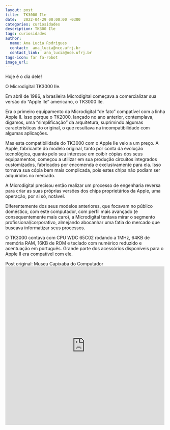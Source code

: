 ```yaml
---
layout: post
title:  TK3000 Ile
date:   2022-04-29 00:00:00 -0300
categories: curiosidades
description: TK300 Ile 
tags: curiosidades
author: 
  name: Ana Lucia Rodrigues
  contact:  ana_lucia@nce.ufrj.br
  contact_link:  ana_lucia@nce.ufrj.br
tags-icon: far fa-robot
image_url: 
---
```


Hoje é o dia dele!


O Microdigital TK3000 IIe.


Em abril de 1986, a brasileira Microdigital começava a comercializar sua versão do “Apple IIe” americano, o TK3000 IIe.


Era o primeiro equipamento da Microdigital “de fato” compatível com a linha Apple II. Isso porque o TK2000, lançado no ano anterior, contemplava, digamos, uma “simplificação” da arquitetura, suprimindo algumas características do original, o que resultava na incompatibilidade com algumas aplicações.


Mas esta compatibilidade do TK3000 com o Apple IIe veio a um preço. A Apple, fabricante do modelo original, tanto por conta da evolução tecnológica, quanto pelo seu interesse em coibir cópias dos seus equipamentos, começou a utilizar em sua produção circuitos integrados customizados, fabricados por encomenda e exclusivamente para ela. Isso tornava sua cópia bem mais complicada, pois estes chips não podiam ser adquiridos no mercado.


A Microdigital precisou então realizar um processo de engenharia reversa para criar as suas próprias versões dos chips proprietários da Apple, uma operação, por si só, notável.


Diferentemente dos seus modelos anteriores, que focavam no público doméstico, com este computador, com perfil mais avançado (e consequentemente mais caro), a Microdigital tentava mirar o segmento profissional/corporativo, almejando abocanhar uma fatia do mercado que buscava informatizar seus processos.


O TK3000 contava com CPU WDC 65C02 rodando a 1MHz, 64KB de memória RAM, 16KB de ROM e teclado com numérico reduzido e acentuação em português. Grande parte dos acessórios disponíveis para o Apple II era compatível com ele.


Post original: Museu Capixaba do Computador <iframe src="https://www.facebook.com/plugins/post.php?href=https%3A%2F%2Fwww.facebook.com%2Fmuseucapixaba%2Fphotos%2Fa.101808168283313%2F530764945387631%2F%3Ftype%3D3&show_text=true&width=500" width="500" height="498" style="border:none;overflow:hidden" scrolling="no" frameborder="0" allowfullscreen="true" allow="autoplay; clipboard-write; encrypted-media; picture-in-picture; web-share"></iframe> 
